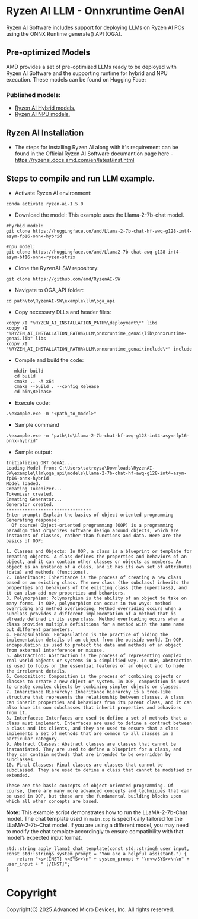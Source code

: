 # Ryzen AI LLM - Onnxruntime GenAI

Ryzen AI Software includes support for deploying LLMs on Ryzen AI PCs using the ONNX Runtime generate() API (OGA). 

## Pre-optimized Models

AMD provides a set of pre-optimized LLMs ready to be deployed with Ryzen AI Software and the supporting runtime for hybrid and NPU execution. These models can be found on Hugging Face: 

### Published models: 
- [Ryzen AI Hybrid models.](https://huggingface.co/collections/amd/ryzenai-14-llm-hybrid-models-67da31231bba0f733750a99c)
- [Ryzen AI NPU models.](https://huggingface.co/collections/amd/ryzenai-13-llm-npu-models-6759f510b8132db53e044aaf)

## Ryzen AI Installation

- The steps for installing Ryzen AI along with it's requirement can be found in the Official Ryzen AI Software documantion page here - https://ryzenai.docs.amd.com/en/latest/inst.html

## Steps to compile and run LLM example.
- Activate Ryzen AI environment:
```
conda activate ryzen-ai-1.5.0
```
- Download the model: This example uses the Llama-2-7b-chat model.
```
#hyrbid model:
git clone https://huggingface.co/amd/Llama-2-7b-chat-hf-awq-g128-int4-asym-fp16-onnx-hybrid

#npu model:
git clone https://huggingface.co/amd/Llama2-7b-chat-awq-g128-int4-asym-bf16-onnx-ryzen-strix
```

- Clone the RyzenAI-SW repository:
```
git clone https://github.com/amd/RyzenAI-SW
```
- Navigate to OGA_API folder:
```
cd path\to\RyzenAI-SW\example\llm\oga_api
```
- Copy necessary DLLs and header files:
```
xcopy /I "%RYZEN_AI_INSTALLATION_PATH%\deployment\*" libs
xcopy /I "%RYZEN_AI_INSTALLATION_PATH%\LLM\onnxruntime_genai\lib\onnxruntime-genai.lib" libs
xcopy /I "%RYZEN_AI_INSTALLATION_PATH%\LLM\onnxruntime_genai\include\*" include
```
- Compile and build the code:
```
   mkdir build
   cd build
   cmake .. -A x64
   cmake --build . --config Release
   cd bin\Release
```
- Execute code:
```
.\example.exe -m "<path_to_model>"
```
- Sample command
```
.\example.exe -m "path\to\Llama-2-7b-chat-hf-awq-g128-int4-asym-fp16-onnx-hybrid"
```

- Sample output:
```
Initializing ORT GenAI...
Loading Model from: C:\Users\satreysa\Downloads\RyzenAI-SW\example\llm\oga_api\models\Llama-2-7b-chat-hf-awq-g128-int4-asym-fp16-onnx-hybrid
Model loaded.
Creating Tokenizer...
Tokenizer created.
Creating Generator...
Generator created.
--------------------------------
Enter prompt: Explain the basics of object oriented programming
Generating response:
  Of course! Object-oriented programming (OOP) is a programming paradigm that organizes software design around objects, which are instances of classes, rather than functions and data. Here are the basics of OOP:

1. Classes and Objects: In OOP, a class is a blueprint or template for creating objects. A class defines the properties and behaviors of an object, and it can contain other classes or objects as members. An object is an instance of a class, and it has its own set of attributes (data) and methods (functions).
2. Inheritance: Inheritance is the process of creating a new class based on an existing class. The new class (the subclass) inherits the properties and behaviors of the existing class (the superclass), and it can also add new properties and behaviors.
3. Polymorphism: Polymorphism is the ability of an object to take on many forms. In OOP, polymorphism can occur in two ways: method overriding and method overloading. Method overriding occurs when a subclass provides a different implementation of a method that is already defined in its superclass. Method overloading occurs when a class provides multiple definitions for a method with the same name but different parameters.
4. Encapsulation: Encapsulation is the practice of hiding the implementation details of an object from the outside world. In OOP, encapsulation is used to protect the data and methods of an object from external interference or misuse.
5. Abstraction: Abstraction is the process of representing complex real-world objects or systems in a simplified way. In OOP, abstraction is used to focus on the essential features of an object and to hide the irrelevant details.
6. Composition: Composition is the process of combining objects or classes to create a new object or system. In OOP, composition is used to create complex objects by combining simpler objects or classes.
7. Inheritance Hierarchy: Inheritance hierarchy is a tree-like structure that represents the relationship between classes. A class can inherit properties and behaviors from its parent class, and it can also have its own subclasses that inherit properties and behaviors from it.
8. Interfaces: Interfaces are used to define a set of methods that a class must implement. Interfaces are used to define a contract between a class and its clients, and they are used to ensure that a class implements a set of methods that are common to all classes in a particular category.
9. Abstract Classes: Abstract classes are classes that cannot be instantiated. They are used to define a blueprint for a class, and they can contain methods that are intended to be overridden by subclasses.
10. Final Classes: Final classes are classes that cannot be subclassed. They are used to define a class that cannot be modified or extended.

These are the basic concepts of object-oriented programming. Of course, there are many more advanced concepts and techniques that can be used in OOP, but these are the fundamental building blocks upon which all other concepts are based.
```

**Note:** This example script demonstrates how to run the LLaMA-2-7b-Chat model. The chat template used in `main.cpp` is specifically tailored for the LLaMA-2-7b-Chat model. If you are using a different model, you may need to modify the chat template accordingly to ensure compatibility with that model’s expected input format.

```
std::string apply_llama2_chat_template(const std::string& user_input, const std::string& system_prompt = "You are a helpful assistant.") {
    return "<s>[INST] <<SYS>>\n" + system_prompt + "\n<</SYS>>\n\n" + user_input + " [/INST]";
}
```

# Copyright

Copyright(C) 2025 Advanced Micro Devices, Inc. All rights reserved.
